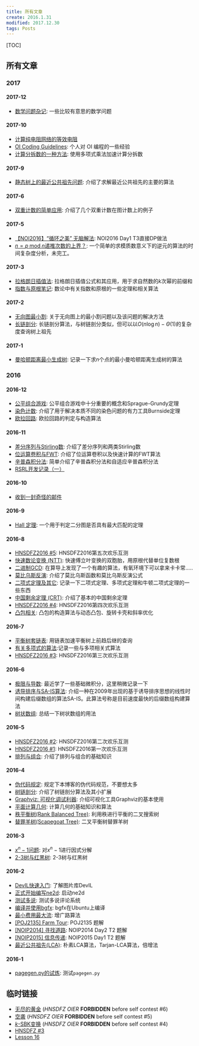 ```yaml
---
title: 所有文章
create: 2016.1.31
modified: 2017.12.30
tags: Posts
---
```


[TOC]
## 所有文章
### 2017
#### 2017-12
* [数学问题杂记](./blog/2017-12-16/math-problems.html): 一些比较有意思的数学问题

#### 2017-10
* [计算纯电阻网络的等效电阻](./blog/2017-10-28/resist.html)
* [OI Coding Guidelines](./blog/2017-10-28/oi-coding-guidelines.html): 个人对 OI 编程的一些经验
* [计算分拆数的一种方法](./blog/2017-10-1/p-and-q.html): 使用多项式乘法加速计算分拆数

#### 2017-9
* [静态树上的最近公共祖先问题](./blog/2017-9-3/lca.html): 介绍了求解最近公共祖先的主要的算法

#### 2017-6
* [双重计数的简单应用](./blog/2017-6-19/double-count.html): 介绍了几个双重计数在图计数上的例子

#### 2017-5
* [【NOI2016】“循环之美” 无脑解法](./blog/2017-5-18/cyclic.html): NOI2016 Day1 T3直接DP做法
* [$n = p \mathrm{\;mod\;} n$递推次数的上界？](./blog/2017-5-8/nmodp.html): 一个简单的求模质数意义下的逆元的算法的时间复杂度分析，未完工。

#### 2017-3
* [拉格朗日插值法](./blog/2017-3-18/lagrange-interpolation.html): 拉格朗日插值公式和其应用，用于求自然数的$k$次幂的前缀和
* [指数与原根笔记](./blog/2017-3-8/exp-and-primitive-root.html): 数论中有关指数和原根的一些定理和相关算法

#### 2017-2
* [无向图最小割](./blog/2017-2-12/mincut.html): 关于无向图上的最小割问题以及该问题的解决方法
* [长链剖分](./blog/2017-2-6/long-chain.html): 长链剖分算法，与树链剖分类似，但可以以$O(n \log n) - \Theta(1)$的复杂度查询树上祖先

#### 2017-1
* [曼哈顿距离最小生成树](./blog/2017-1-17/manhattan-mst.html): 记录一下求$n$个点的最小曼哈顿距离生成树的算法

### 2016
#### 2016-12
* [公平组合游戏](./blog/2016-12-30/sg.html): 公平组合游戏中十分重要的概念和Sprague-Grundy定理
* [染色计数](./blog/2016-12-19/burnside.html): 介绍了用于解决本质不同的染色问题的有力工具Burnside定理
* [欧拉回路](./blog/2016-12-13/eular-tour.html): 欧拉回路的判定与构造算法

#### 2016-11
* [差分序列与Stirling数](./blog/2016-11-29/delta-and-stirling.html): 介绍了差分序列和两类Stirling数
* [位运算卷积与FWT](./blog/2016-11-25/fwt.html): 介绍了位运算卷积以及快速计算的FWT算法
* [辛普森积分法](./blog/2016-11-16/simpson.html): 简单介绍了辛普森积分法和自适应辛普森积分法
* [RSRL开发记录（一）](./blog/2016-11-6/rsrl-1.html)

#### 2016-10
* [收到一封奇怪的邮件](./blog/2016-10-30/strange-email.html)

#### 2016-9
* [Hall 定理](./blog/2016-9-19/hall-theorem.html): 一个用于判定二分图是否具有最大匹配的定理

#### 2016-8
* [HNSDFZ2016 #5](./blog/2016-8-28/hnsdfz-5.html): HNSDFZ2016第五次欢乐互测
* [快速数论变换 (NTT)](./blog/2016-8-22/ntt.html): 快速傅立叶变换的双胞胎，用原根代替单位复数根
* [二进制GCD](./blog/2016-8-19/binary-gcd.html): 在算导上发现了一个有趣的算法，有氧环境下可以拿来卡卡常.....
* [莫比乌斯反演](./blog/2016-8-18/mobius.html): 介绍了莫比乌斯函数和莫比乌斯反演公式
* [二项式定理及其它](./blog/2016-8-18/binomial.html): 记录一下二项式定理、多项式定理和牛顿二项式定理的一些东西
* [中国剩余定理 (CRT)](./blog/2016-8-17/crt.html): 介绍了基本的中国剩余定理
* [HNSDFZ2016 #4](./blog/2016-8-15/hnsdfz-4.html): HNSDFZ2016第四次欢乐互测
* [凸包相关](./blog/2016-8-11/convex-hull.html): 凸包的构造算法与动态凸包、旋转卡壳和斜率优化

#### 2016-7
* [平衡树套链表](./blog/2016-7-28/bst-with-list.html): 用链表加速平衡树上前趋后继的查询
* [有关多项式的算法](./blog/2016-7-21/fft.html):记录一些与多项相关式算法
* [HNSDFZ2016 #3](./blog/2016-7-9/hnsdfz-3.html): HNSDFZ2016第三次欢乐互测

#### 2016-6
* [极限与导数](./blog/2016-6-23/limit-and-derivative.html): 最近学了一些基础微积分，这里稍微记录一下
* [诱导排序与SA-IS算法](./blog/2016-6-19/sais.html): 介绍一种在2009年出现的基于诱导排序思想的线性时间构建后缀数组的算法SA-IS。此算法号称是目前速度最快的后缀数组构建算法
* [树状数组](./blog/2016-6-3/fenwick.html): 总结一下树状数组的用法

#### 2016-5
* [HNSDFZ2016 #2](./blog/2016-5-31/hnsdfz2016-2.html): HNSDFZ2016第二次欢乐互测
* [HNSDFZ2016 #1](./blog/2016-5-31/hnsdfz2016-1.html): HNSDFZ2016第一次欢乐互测
* [排列与组合](./blog/2016-5-7/permutation-and-combination.html): 介绍了排列与组合的基础知识

#### 2016-4
* [伪代码规定](./blog/2016-4-23/fake-code.html): 规定下本博客的伪代码规范，不要想太多
* [树链剖分](./blog/2016-4-20/tree-split.html): 介绍了树链剖分算法及其小扩展
* [Graphviz: 可视化调试利器](./blog/2016-4-16/graphviz.html): 介绍可视化工具Graphviz的基本使用
* [平面计算几何](./blog/2016-4-12/geometry.html): 计算几何的基础知识和算法
* [秩平衡树(Rank Balanced Tree)](./blog/2016-4-10/rank-tree.html): 利用秩进行平衡的二叉搜索树
* [替罪羊树(Scapegoat Tree)](./blog/2016-4-6/scapegoat.html): 二叉平衡树替罪羊树

#### 2016-3
* [$x^n-1$问题](./blog/2016-3-21/x-2-1.html): 对$x^n-1$进行因式分解
* [2-3树与红黑树](./blog/2016-3-12/2-3-tree-and-red-black-tree.html): 2-3树与红黑树

#### 2016-2
* [DevIL快速入门](./blog/2016-2-5/devil-usage.html): 了解图片库DevIL
* [正式开始编写ne2d](./blog/2016-2-4/ne2d-1.html): 启动ne2d
* [测试多说](./blog/2016-2-4/comments.html): 测试多说评论系统
* [编译并使用bgfx](./blog/2016-2-3/learn-bgfx-1.html): bgfx在Ubuntu上编译
* [最小费用最大流](./blog/2016-2-2/mincost-maxflow.html): 增广路算法
* [[POJ2135] Farm Tour](./blog/2016-2-1/farm-tour.html): POJ2135 题解
* [[NOIP2014] 寻找道路](./blog/2016-2-1/find-path.html): NOIP2014 Day2 T2 题解
* [[NOIP2015] 信息传递](./blog/2016-2-1/message.html): NOIP2015 Day1 T2 题解
* [最近公共祖先(LCA)](./blog/2016-2-1/lca.html): 朴素LCA算法，Tarjan-LCA算法，倍增法

#### 2016-1
* [pagegen.py的试炼](./blog/2016-1-31/test.html): 测试`pagegen.py`

## 临时链接
* [无尽的黄金](./blog/2016-10-3/gold.html) (*HNSDFZ OIER* **FORBIDDEN** before self contest #6)
* [空袭](./blog/2016-8-25/airstrike.html) (*HNSDFZ OIER* **FORBIDDEN** before self contest #5)
* [$k$-SBK变换](./blog/2016-7-28/ksbk.html) (*HNSDFZ OIER* **FORBIDDEN** before self contest #4)
* [HNSDFZ #3](./blog/2016-7-1/hnsdfz-3.html)
* [Lesson 16](./blog/english/16.html)
